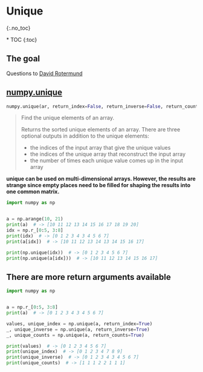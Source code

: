 # Unique
{:.no_toc}

<nav markdown="1" class="toc-class">
* TOC
{:toc}
</nav>

## The goal


Questions to [David Rotermund](mailto:davrot@uni-bremen.de)


## [numpy.unique](https://numpy.org/doc/stable/reference/generated/numpy.unique.html)

```python
numpy.unique(ar, return_index=False, return_inverse=False, return_counts=False, axis=None, *, equal_nan=True)
```

> Find the unique elements of an array.
> 
> Returns the sorted unique elements of an array. There are three optional outputs in addition to the unique elements:
> * the indices of the input array that give the unique values
> * the indices of the unique array that reconstruct the input array
> * the number of times each unique value comes up in the input array

**unique can be used on multi-dimensional arrays. However, the results are strange since empty places need to be filled for shaping the results into one common matrix.**

```python
import numpy as np


a = np.arange(10, 21)
print(a)  # -> [10 11 12 13 14 15 16 17 18 19 20]
idx = np.r_[0:5, 3:8]
print(idx)  # -> [0 1 2 3 4 3 4 5 6 7]
print(a[idx])  # -> [10 11 12 13 14 13 14 15 16 17]

print(np.unique(idx))  # -> [0 1 2 3 4 5 6 7]
print(np.unique(a[idx]))  # -> [10 11 12 13 14 15 16 17]
```

## There are more return arguments available 

```python
import numpy as np


a = np.r_[0:5, 3:8]
print(a)  # -> [0 1 2 3 4 3 4 5 6 7]

values, unique_index = np.unique(a, return_index=True)
_, unique_inverse = np.unique(a, return_inverse=True)
_, unique_counts = np.unique(a, return_counts=True)

print(values)  # -> [0 1 2 3 4 5 6 7]
print(unique_index)  # -> [0 1 2 3 4 7 8 9]
print(unique_inverse)  # -> [0 1 2 3 4 3 4 5 6 7]
print(unique_counts)  # -> [1 1 1 2 2 1 1 1]
```
